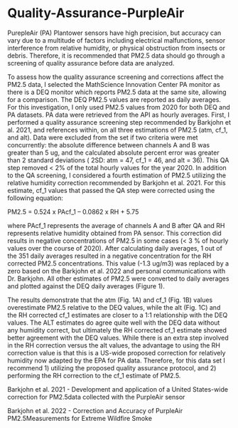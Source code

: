 # Quality-Assurance-PurpleAir

PurepleAir (PA) Plantower sensors have high precision, but accuracy can vary due to a multitude of factors including electrical malfunctions, sensor interference from relative humidity, or physical obstruction from insects or debris. Therefore, it is recommended that PM2.5 data should go through a screening of quality assurance before data are analyzed. 

To assess how the quality assurance screening and corrections affect the PM2.5 data, I selected the MathScience Innovation Center PA monitor as there is a DEQ monitor which reports PM2.5 data at the same site, allowing for a comparison. The DEQ PM2.5 values are reported as daily averages. For this investigation, I only used PM2.5 values from 2020 for both DEQ and PA datasets. PA data were retrieved from the API as hourly averages. First, I performed a quality assurance screening step recommended by Barkjohn et al. 2021, and references within, on all three estimations of PM2.5 (atm, cf_1, and alt). Data were excluded from the set if two criteria were met concurrently: the absolute difference between channels A and B was greater than 5 ug, and the calculated absolute percent error was greater than 2 standard deviations ( 2SD: atm = 47, cf_1 = 46, and alt = 36). This QA step removed  < 2% of the total hourly values for the year 2020. In addition to the QA screening, I considered a fourth estimation of PM2.5 utilizing the relative humidity correction recommended by Barkjohn et al. 2021. For this estimate, cf_1 values that passed the QA step were corrected using the following equation:

PM2.5 = 0.524 x PAcf_1 – 0.0862 x RH + 5.75

where PAcf_1 represents the average of channels A and B after QA and RH represents relative humidity obtained from PA sensor. This correction did results in negative concentrations of PM2.5 in some cases (< 3 % of hourly values over the course of 2020). After calculating daily averages, 1 out of the 351 daily averages resulted in a negative concentration for the RH corrected PM2.5 concentrations. This value (-1.3 ug/m3) was replaced by a zero based on the Barkjohn et al. 2022 and personal communications with Dr. Barkjohn. All other estimates of PM2.5 were converted to daily averages and plotted against the DEQ daily averages (Figure 1). 

The results demonstrate that the atm (Fig. 1A) and cf_1 (Fig. 1B) values overestimate PM2.5 relative to the DEQ values, while the alt (Fig. 1C) and the RH corrected cf_1 estimates are closer to a 1:1 relationship with the DEQ values. The ALT estimates do agree quite well with the DEQ data without any humidity correct, but ultimately the RH corrected cf_1 estimate showed better agreement with the DEQ values. While there is an extra step involved in the RH correction versus the alt values, the advantage to using the RH correction value is that this is a US-wide proposed correction for relatively humidity now adapted by the EPA for PA data. Therefore, for this data set I recommend 1) utilizing the proposed quality assurance protocol, and 2) performing the RH correction to the cf_1 estimate of PM2.5.
	
Barkjohn et al. 2021 - Development and application of a United States-wide correction for PM2.5data collected with the PurpleAir sensor

Barkjohn et al. 2022 - Correction and Accuracy of PurpleAir PM2.5Measurements for Extreme Wildfire Smoke
